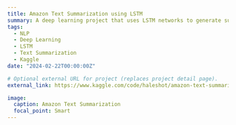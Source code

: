 ```yaml
---
title: Amazon Text Summarization using LSTM
summary: A deep learning project that uses LSTM networks to generate summaries for Amazon product reviews.
tags:
  - NLP
  - Deep Learning
  - LSTM
  - Text Summarization
  - Kaggle
date: "2024-02-22T00:00:00Z"

# Optional external URL for project (replaces project detail page).
external_link: https://www.kaggle.com/code/haleshot/amazon-text-summarization-using-lstm

image:
  caption: Amazon Text Summarization
  focal_point: Smart
---
```

